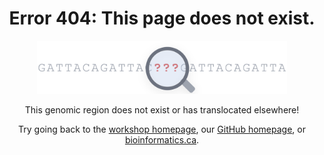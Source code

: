 <h1 style="text-align: center;">Error 404: This page does not exist.</h1>

<center><img src="img/404_image.png" alt="drawing" width="400"/>

This genomic region does not exist or has translocated elsewhere!

Try going back to the [workshop homepage](https://bioinformaticsdotca.github.io/INR_Ed-2510/), our [GitHub homepage](https://bioinformaticsdotca.github.io/), or [bioinformatics.ca](bioinformatics.ca).</center>
